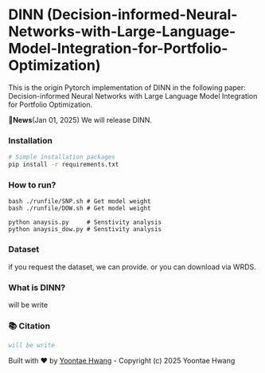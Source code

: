 # DINN (Decision-informed-Neural-Networks-with-Large-Language-Model-Integration-for-Portfolio-Optimization)

This is the origin Pytorch implementation of DINN in the following paper: Decision-informed Neural Networks with Large Language Model Integration for Portfolio Optimization.
 
🚩**News**(Jan 01, 2025)  We will release DINN.


### Installation

```bash
# Simple installation packages
pip install -r requirements.txt
```

### How to run?
```git clone https://github.com/Yoontae6719/Decision-informed-Neural-Networks-with-Large-Language-Model-Integration-for-Portfolio-Optimization.git
bash ./runfile/SNP.sh # Get model weight
bash ./runfile/DOW.sh # Get model weight

python anaysis.py     # Senstivity analysis
python anaysis_dow.py # Senstivity analysis
```

### Dataset
if you request the dataset, we can provide. or you can download via WRDS.


### What is DINN?
will be write






### 📚 Citation

```bibtex
will be write
```

Built with ❤️ by [Yoontae Hwang](https://yoontae6719.github.io/) - Copyright (c) 2025 Yoontae Hwang
